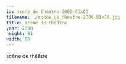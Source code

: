 ```yaml
---
id: scene_de_theatre-2000-81x60
filename: ./scene_de_theatre-2000-81x60.jpg
title: scène de théâtre
year: 2000
height: 81
width: 60
---
```


scène de théâtre
